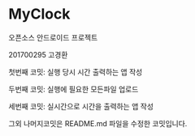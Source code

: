 # MyClock
오픈소스 안드로이드 프로젝트

201700295 고경환

첫번째 코밋: 실행 당시 시간 출력하는 앱 작성

두번째 코밋: 실행에 필요한 모든파일 업로드

세번째 코밋: 실시간으로 시간을 출력하는 앱 작성

그외 나머지코밋은 README.md 파일을 수정한 코밋입니다.
